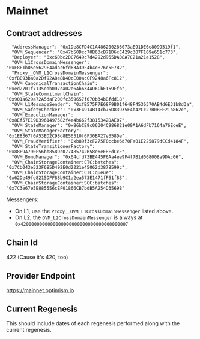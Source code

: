 # Mainnet

## Contract addresses
```
  "AddressManager": "0x1De8CFD4C1A486200286073aE91DE6e8099519f1",
  "OVM_Sequencer": "0x47b50Dcc70B63cB71D6cC429c307F169e651c773",
  "Deployer": "0xc6Dbc2DC7649c7d4292d955DA08A7C21a21e1528",
  "OVM_L1CrossDomainMessenger": "0xE8F1bD5e5629F4adac6fd63A39F4b4cB76c5E7B2",
  "Proxy__OVM_L1CrossDomainMessenger": "0xfBE93ba0a2Df92A8e8D40cE00acCF9248a6Fc812",
  "OVM_CanonicalTransactionChain": "0xed2701f7135eab0D7ca02e6Ab634AD6CbE159Ffb",
  "OVM_StateCommitmentChain": "0x901a629a72A5daF200fc359657f070b34bBfdd18",
  "OVM_L1MessageSender": "0xfB575F7E68F9B01f648F4536370AB4d6E31b8d3a",
  "OVM_SafetyChecker": "0x3F4914B14cb75D83935E4b42Cc27B0BEE21b862c",
  "OVM_ExecutionManager": "0x8Ef57E19D3961497582f4e4b662f3815342DAE07",
  "OVM_StateManager": "0x86bCE9c06304C986821e09A1A6dFb7164a76EceE",
  "OVM_StateManagerFactory": "0x1E8367f0A53ED2C98d8E56310f6F30BA27e358De",
  "OVM_FraudVerifier": "0xb89f3cF275F0ccbe6d70Fa01E225879dCCd4184F",
  "OVM_StateTransitionerFactory": "0x88F9A790F56bb8589c077485742B58e6eE8FdCcE",
  "OVM_BondManager": "0x64cfd73BE445F6Aa4ee9F4f7B1d068008a9DAc06",
  "OVM_ChainStorageContainer:CTC:batches": "0x7Cb043e523F6B5D492E0d2221e45062d3878599c",
  "OVM_ChainStorageContainer:CTC:queue": "0x62De49fe8215DFF88b9C1a2ea573E1471fF61f83",
  "OVM_ChainStorageContainer:SCC:batches": "0x7C3e67e5E885556cEF01866CB7bdB5A254D35698"
```

Messengers:
* On L1, use the `Proxy__OVM_L1CrossDomainMessenger` listed above. 
* On L2, the `OVM_L2CrossDomainMessenger` is always at `0x4200000000000000000000000000000000000007`

## Chain Id
422 (Cause it's 420, too)

## Provider Endpoint
https://mainnet.optimism.io

## Current Regenesis

This should include dates of each regenesis performed along with
the current regenesis.
